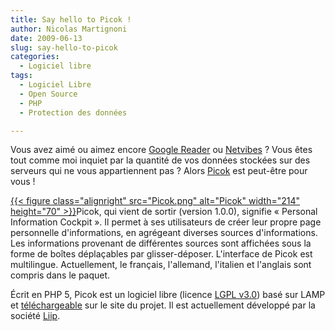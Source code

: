 ```yaml
---
title: Say hello to Picok !
author: Nicolas Martignoni
date: 2009-06-13
slug: say-hello-to-picok
categories:
  - Logiciel libre
tags:
  - Logiciel Libre
  - Open Source
  - PHP
  - Protection des données

---
```

Vous avez aimé ou aimez encore [Google Reader][1] ou [Netvibes][2] ? Vous êtes tout comme moi inquiet par la quantité de vos données stockées sur des serveurs qui ne vous appartiennent pas ? Alors [Picok][3] est peut-être pour vous !

[{{< figure class="alignright" src="Picok.png" alt="Picok" width="214" height="70" >}}][4]Picok, qui vient de sortir (version 1.0.0), signifie « Personal Information Cockpit ». Il permet à ses utilisateurs de créer leur propre page personnelle d'informations, en agrégeant diverses sources d'informations. Les informations provenant de différentes sources sont affichées sous la forme de boîtes déplaçables par glisser-déposer. L'interface de Picok est multilingue. Actuellement, le français, l'allemand, l'italien et l'anglais sont compris dans le paquet.

Écrit en PHP 5, Picok est un logiciel libre (licence [LGPL v3.0][5]) basé sur LAMP et [téléchargeable][6] sur le site du projet. Il est actuellement développé par la société [Liip][7].

 [1]: https://www.google.com/reader
 [2]: http://www.netvibes.com/
 [3]: http://www.picok.org/
 [4]: http://picok.org
 [5]: http://www.gnu.org/licenses/lgpl-3.0.txt
 [6]: http://picok.org/get_picok/
 [7]: http://liip.ch/

<!--more-->
